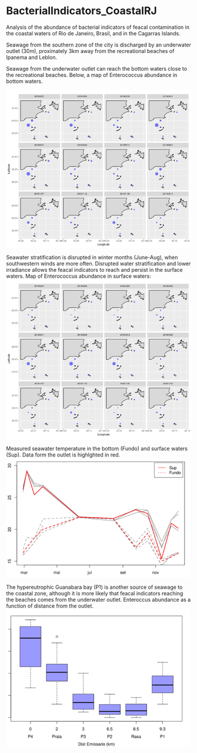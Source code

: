# BacterialIndicators_CoastalRJ

Analysis of the abundance of bacterial indicators of feacal contamination in the coastal waters of Rio de Janeiro, Brasil, and in the Cagarras Islands.

Seawage from the southern zone of the city is discharged by an underwater outlet (30m), proximately 3km away from the recreational beaches of Ipanema and Leblon.

Seawage from the underwater outlet can reach the bottom waters close to the recreational beaches. Below, a map of Enterococcus abundance in bottom waters.


<img src="Entero_Fundo_sqrt_github.png" alt="hi" class="inline" width="700"/>


Seawater stratification is disrupted in winter months (June-Aug), when southwestern winds are more often. Disrupted water stratification and lower irradiance allows the feacal indicators to reach and persist in the surface waters. Map of Enterococcus abundance in surface waters:
<img src="Entero_Sup_sqrt_github.png" alt="hi" class="inline"  width="700"/>



Measured seawater temperature in the bottom (Fundo) and surface waters (Sup). Data form the outlet is highlghted in red.
<img src="TempIlhas_PontosSep_Exc1_3.png" alt="hi" class="inline" width="500"/>



The hypereutrophic Guanabara bay (P1) is another source of seawage to the coastal zone, although it is more likely that feacal indicators reaching the beaches comes from the underwater outlet. Enteroccus abundance as a function of distance from the outlet.
<img src="Enterococcus_F_DistP4.png" alt="hi" class="inline" width="500"/>
